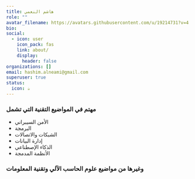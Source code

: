 ```yaml
---
title: هاشم النعمي
role: ""
avatar_filename: https://avatars.githubusercontent.com/u/19214731?v=4
bio: 
social:
  - icon: user
    icon_pack: fas
    link: about/
    display:
      header: false
organizations: []
email: hashim.alneami@gmail.com
superuser: true
status:
  icon: ☕️
---
```


### مهتم في المواضيع التقنية التي تشمل

- الأمن السيبراني
- البرمجة
- الشبكات والاتصالات
- إدارة البيانات
- الذكاء الإصطناعي
- الأنظمة المدمجة

### وغيرها من مواضيع علوم الحاسب الآلي وتقنية المعلومات